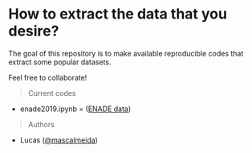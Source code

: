 # How to extract the data that you desire?

The goal of this repository is to make available reproducible codes that extract some popular datasets. 

Feel free to collaborate!

> Current codes

- enade2019.ipynb = (<a href="https://www.gov.br/inep/pt-br/acesso-a-informacao/dados-abertos/microdados/enade">ENADE data</a>)

> Authors

- Lucas (<a href="https://github.com/mascalmeida">@mascalmeida</a>)
